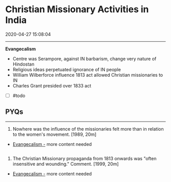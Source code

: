 # Christian Missionary Activities in India

2020-04-27 15:08:04


---

**Evangecalism**

- Centre was Serampore, against IN barbarism, change very nature of Hindostan
- Religious ideas perpetuated ignorance of IN people
- William Wilberforce influence 1813 act allowed Christian missionaries to IN
- Charles Grant presided over 1833 act

- [ ] #todo

## PYQs

---

1. Nowhere was the influence of the missionaries felt more than in relation to the women's movement. [1989, 20m]
- [Evangecalism -](onenote:[[Christian]]%20Missionary%20Activities%20in%20India&section-id={B79FD829-FA0F-426F-B425-A852F19A4727}&page-id={B0E7347F-0F82-4DEA-AD97-FB54B3918FFC}&object-id={A2F877CD-9FD4-4D46-A3B8-6D15CE609E13}&11&base-path=https://d.docs.live.net/bbc8be5bd337910c/Documents/History%20Optional/Modern%20History/Part%20I/Social%5eJ%20Cultural%20Dev.one) more content needed

```ad-Answer

```

1. The Christian Missionary propaganda from 1813 onwards was "often insensitive and
wounding." Comment. [1999, 20m]
- [Evangecalism -](onenote:[[Christian]]%20Missionary%20Activities%20in%20India&section-id={B79FD829-FA0F-426F-B425-A852F19A4727}&page-id={B0E7347F-0F82-4DEA-AD97-FB54B3918FFC}&object-id={A2F877CD-9FD4-4D46-A3B8-6D15CE609E13}&11&base-path=https://d.docs.live.net/bbc8be5bd337910c/Documents/History%20Optional/Modern%20History/Part%20I/Social%5eJ%20Cultural%20Dev.one) more content needed

```ad-Answer

```